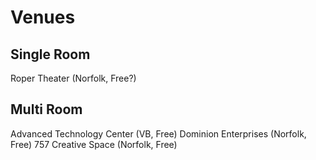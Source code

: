 Venues
======

Single Room
-----------
Roper Theater (Norfolk, Free?)


Multi Room
----------
Advanced Technology Center (VB, Free)
Dominion Enterprises (Norfolk, Free)
757 Creative Space (Norfolk, Free)
